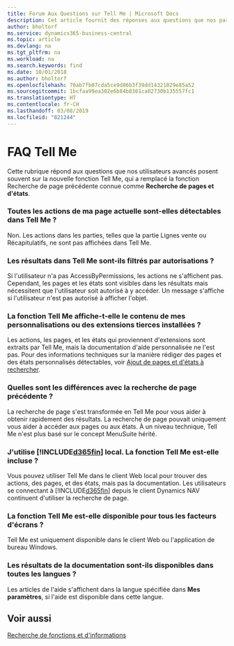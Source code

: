 ```yaml
---
title: Forum Aux Questions sur Tell Me | Microsoft Docs
description: Cet article fournit des réponses aux questions que nos partenaires et clients posent souvent sur Tell Me.
author: bholtorf
ms.service: dynamics365-business-central
ms.topic: article
ms.devlang: na
ms.tgt_pltfrm: na
ms.workload: na
ms.search.keywords: find
ms.date: 10/01/2018
ms.author: bholtorf
ms.openlocfilehash: 70ab7fb07cda5ce9d86b3f39dd14321829e85a52
ms.sourcegitcommit: 1bcfaa99ea302e6b84b8361ca02730b135557fc1
ms.translationtype: HT
ms.contentlocale: fr-CH
ms.lasthandoff: 03/08/2019
ms.locfileid: "821244"
---
```

# <a name="tell-me-faq"></a>FAQ Tell Me
Cette rubrique répond aux questions que nos utilisateurs avancés posent souvent sur la nouvelle fonction Tell Me, qui a remplacé la fonction Recherche de page précédente connue comme **Recherche de pages et d'états**.

### <a name="are-all-actions-from-my-current-page-discoverable-in-tell-me"></a>Toutes les actions de ma page actuelle sont-elles détectables dans Tell Me ?
Non. Les actions dans les parties, telles que la partie Lignes vente ou Récapitulatifs, ne sont pas affichées dans Tell Me.

### <a name="are-the-results-in-tell-me-filtered-by-permissions"></a>Les résultats dans Tell Me sont-ils filtrés par autorisations ?
Si l'utilisateur n'a pas AccessByPermissions, les actions ne s'affichent pas. Cependant, les pages et les états sont visibles dans les résultats mais nécessitent que l'utilisateur soit autorisé à y accéder. Un message s'affiche si l'utilisateur n'est pas autorisé à afficher l'objet.

### <a name="does-tell-me-display-content-from-my-customizations-or-installed-third-party-extensions"></a>La fonction Tell Me affiche-t-elle le contenu de mes personnalisations ou des extensions tierces installées ?
Les actions, les pages, et les états qui proviennent d'extensions sont extraits par Tell Me, mais la documentation d'aide personnalisée ne l'est pas. Pour des informations techniques sur la manière rédiger des pages et des états personnalisés détectables, voir [Ajout de pages et d'états à rechercher](/dynamics365/business-central/dev-itpro/developer/devenv-al-menusuite-functionality).

### <a name="what-makes-this-different-from-what-was-previously-known-as-page-search"></a>Quelles sont les différences avec la recherche de page précédente ?
La recherche de page s'est transformée en Tell Me pour vous aider à obtenir rapidement des résultats. La recherche de page pouvait uniquement vous aider à accéder aux pages ou aux états. À un niveau technique, Tell Me n'est plus basé sur le concept MenuSuite hérité.

### <a name="i-use-on-premises-included365finincludesd365finmdmd-does-that-include-tell-me"></a>J'utilise [!INCLUDE[d365fin](includes/d365fin_md.md)] local. La fonction Tell Me est-elle incluse ?
Vous pouvez utiliser Tell Me dans le client Web local pour trouver des actions, des pages, et des états, mais pas la documentation. Les utilisateurs se connectant à [!INCLUDE[d365fin](includes/d365fin_md.md)] depuis le client Dynamics NAV continuent d'utiliser la recherche de page.

### <a name="is-tell-me-available-for-all-form-factors"></a>La fonction Tell Me est-elle disponible pour tous les facteurs d'écrans ?
Tell Me est uniquement disponible dans le client Web ou l'application de bureau Windows.

### <a name="are-the-documentation-results-available-in-any-language"></a>Les résultats de la documentation sont-ils disponibles dans toutes les langues ?
Les articles de l'aide s'affichent dans la langue spécifiée dans **Mes paramètres**, si l'aide est disponible dans cette langue.

## <a name="see-also"></a>Voir aussi  
[Recherche de fonctions et d'informations](ui-search.md)
